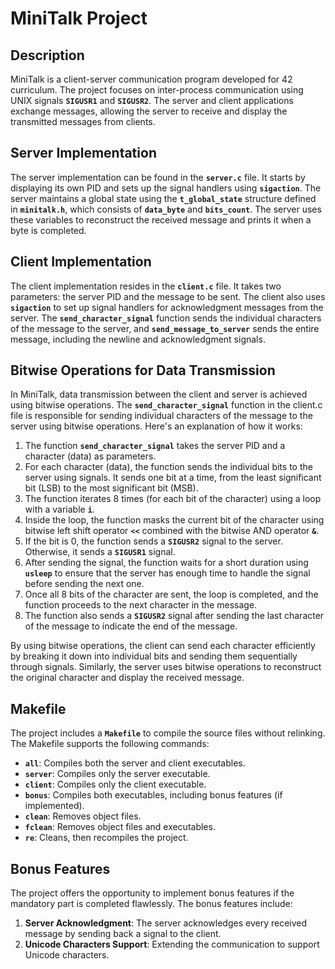 # **MiniTalk Project**

## **Description**

MiniTalk is a client-server communication program developed for 42 curriculum. The project focuses on inter-process communication using UNIX signals **`SIGUSR1`** and **`SIGUSR2`**. The server and client applications exchange messages, allowing the server to receive and display the transmitted messages from clients.

## **Server Implementation**

The server implementation can be found in the **`server.c`** file. It starts by displaying its own PID and sets up the signal handlers using **`sigaction`**. The server maintains a global state using the **`t_global_state`** structure defined in **`minitalk.h`**, which consists of **`data_byte`** and **`bits_count`**. The server uses these variables to reconstruct the received message and prints it when a byte is completed.

## **Client Implementation**

The client implementation resides in the **`client.c`** file. It takes two parameters: the server PID and the message to be sent. The client also uses **`sigaction`** to set up signal handlers for acknowledgment messages from the server. The **`send_character_signal`** function sends the individual characters of the message to the server, and **`send_message_to_server`** sends the entire message, including the newline and acknowledgment signals.

## **Bitwise Operations for Data Transmission**

In MiniTalk, data transmission between the client and server is achieved using bitwise operations. The **`send_character_signal`** function in the client.c file is responsible for sending individual characters of the message to the server using bitwise operations. Here's an explanation of how it works:

1. The function **`send_character_signal`** takes the server PID and a character (data) as parameters.
2. For each character (data), the function sends the individual bits to the server using signals. It sends one bit at a time, from the least significant bit (LSB) to the most significant bit (MSB).
3. The function iterates 8 times (for each bit of the character) using a loop with a variable **`i`**.
4. Inside the loop, the function masks the current bit of the character using bitwise left shift operator **`<<`** combined with the bitwise AND operator **`&`**.
5. If the bit is 0, the function sends a **`SIGUSR2`** signal to the server. Otherwise, it sends a **`SIGUSR1`** signal.
6. After sending the signal, the function waits for a short duration using **`usleep`** to ensure that the server has enough time to handle the signal before sending the next one.
7. Once all 8 bits of the character are sent, the loop is completed, and the function proceeds to the next character in the message.
8. The function also sends a **`SIGUSR2`** signal after sending the last character of the message to indicate the end of the message.

By using bitwise operations, the client can send each character efficiently by breaking it down into individual bits and sending them sequentially through signals. Similarly, the server uses bitwise operations to reconstruct the original character and display the received message.

## **Makefile**

The project includes a **`Makefile`** to compile the source files without relinking. The Makefile supports the following commands:

- **`all`**: Compiles both the server and client executables.
- **`server`**: Compiles only the server executable.
- **`client`**: Compiles only the client executable.
- **`bonus`**: Compiles both executables, including bonus features (if implemented).
- **`clean`**: Removes object files.
- **`fclean`**: Removes object files and executables.
- **`re`**: Cleans, then recompiles the project.

## **Bonus Features**

The project offers the opportunity to implement bonus features if the mandatory part is completed flawlessly. The bonus features include:

1. **Server Acknowledgment**: The server acknowledges every received message by sending back a signal to the client.
2. **Unicode Characters Support**: Extending the communication to support Unicode characters.
